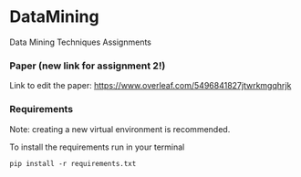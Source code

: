 # DataMining
Data Mining Techniques Assignments

### Paper (new link for assignment 2!)

Link to edit the paper: https://www.overleaf.com/5496841827jtwrkmgqhrjk

### Requirements
Note: creating a new virtual environment is recommended.

To install the requirements run in your terminal

```
pip install -r requirements.txt 
```
